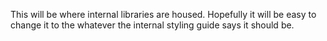 This will be where internal libraries are housed.  Hopefully it will be easy to change it to the whatever the internal styling guide says it should be.
